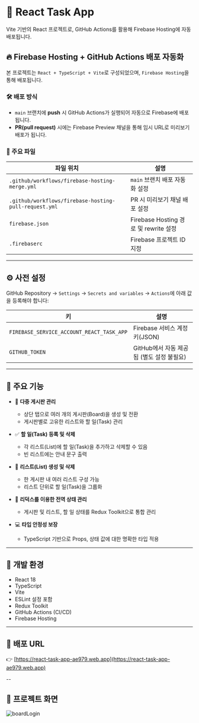 # 📝 React Task App

Vite 기반의 React 프로젝트로, GitHub Actions를 활용해 Firebase Hosting에 자동 배포됩니다.

## 🔥 Firebase Hosting + GitHub Actions 배포 자동화

본 프로젝트는 `React + TypeScript + Vite`로 구성되었으며, `Firebase Hosting`을 통해 배포됩니다.

### 🛠️ 배포 방식

- `main` 브랜치에 **push** 시 GitHub Actions가 실행되어 자동으로 Firebase에 배포됩니다.
- **PR(pull request)** 시에는 Firebase Preview 채널을 통해 임시 URL로 미리보기 배포가 됩니다.

### 🧩 주요 파일

| 파일 위치                                             | 설명                                  |
| ----------------------------------------------------- | ------------------------------------- |
| `.github/workflows/firebase-hosting-merge.yml`        | `main` 브랜치 배포 자동화 설정        |
| `.github/workflows/firebase-hosting-pull-request.yml` | PR 시 미리보기 채널 배포 설정         |
| `firebase.json`                                       | Firebase Hosting 경로 및 rewrite 설정 |
| `.firebaserc`                                         | Firebase 프로젝트 ID 지정             |

---

## ⚙️ 사전 설정

GitHub Repository → `Settings` → `Secrets and variables` → `Actions`에 아래 값을 등록해야 합니다:

| 키                                        | 설명                                      |
| ----------------------------------------- | ----------------------------------------- |
| `FIREBASE_SERVICE_ACCOUNT_REACT_TASK_APP` | Firebase 서비스 계정 키(JSON)             |
| `GITHUB_TOKEN`                            | GitHub에서 자동 제공됨 (별도 설정 불필요) |

---

## 🔧 주요 기능

- 📌 **다중 게시판 관리**

  - 상단 탭으로 여러 개의 게시판(Board)을 생성 및 전환
  - 게시판별로 고유한 리스트와 할 일(Task) 관리

- ✅ **할 일(Task) 등록 및 삭제**

  - 각 리스트(List)에 할 일(Task)을 추가하고 삭제할 수 있음
  - 빈 리스트에는 안내 문구 출력

- 📝 **리스트(List) 생성 및 삭제**

  - 한 게시판 내 여러 리스트 구성 가능
  - 리스트 단위로 할 일(Task)을 그룹화

- 🧰 **리덕스를 이용한 전역 상태 관리**

  - 게시판 및 리스트, 할 일 상태를 Redux Toolkit으로 통합 관리

- 💻 **타입 안정성 보장**
  - TypeScript 기반으로 Props, 상태 값에 대한 명확한 타입 적용

---

## 🧱 개발 환경

- React 18
- TypeScript
- Vite
- ESLint 설정 포함
- Redux Toolkit
- GitHub Actions (CI/CD)
- Firebase Hosting

---

## 🔗 배포 URL

👉 [https://react-task-app-ae979.web.app](https://react-task-app-ae979.web.app)

--

## 📸 프로젝트 화면

![boardLogin](https://github.com/user-attachments/assets/edf72b99-08ae-41cc-8f34-2c53b899c67c)
